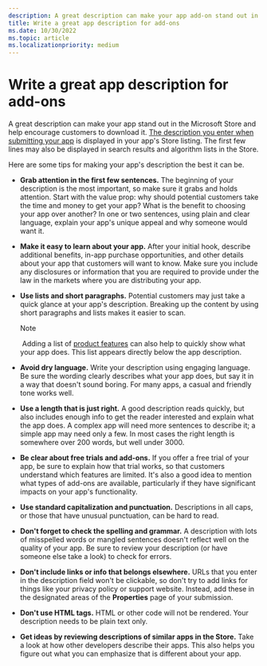 ```yaml
---
description: A great description can make your app add-on stand out in the Microsoft Store and help encourage customers to download it.
title: Write a great app description for add-ons
ms.date: 10/30/2022
ms.topic: article
ms.localizationpriority: medium
---
```


# Write a great app description for add-ons

A great description can make your app stand out in the Microsoft Store and help encourage customers to download it. [The description you enter when submitting your app](create-app-store-listing.md) is displayed in your app's Store listing. The first few lines may also be displayed in search results and algorithm lists in the Store.

Here are some tips for making your app's description the best it can be.

- **Grab attention in the first few sentences.** The beginning of your description is the most important, so make sure it grabs and holds attention. Start with the value prop: why should potential customers take the time and money to get your app? What is the benefit to choosing your app over another? In one or two sentences, using plain and clear language, explain your app's unique appeal and why someone would want it.
- **Make it easy to learn about your app.** After your initial hook, describe additional benefits, in-app purchase opportunities, and other details about your app that customers will want to know. Make sure you include any disclosures or information that you are required to provide under the law in the markets where you are distributing your app.
- **Use lists and short paragraphs.** Potential customers may just take a quick glance at your app's description. Breaking up the content by using short paragraphs and lists makes it easier to scan.

  > [!NOTE]
  >  Adding a list of [product features](create-app-store-listing.md) can also help to quickly show what your app does. This list appears directly below the app description.

- **Avoid dry language.** Write your description using engaging language. Be sure the wording clearly describes what your app does, but say it in a way that doesn't sound boring. For many apps, a casual and friendly tone works well.
- **Use a length that is just right.** A good description reads quickly, but also includes enough info to get the reader interested and explain what the app does. A complex app will need more sentences to describe it; a simple app may need only a few. In most cases the right length is somewhere over 200 words, but well under 3000.
- **Be clear about free trials and add-ons.** If you offer a free trial of your app, be sure to explain how that trial works, so that customers understand which features are limited. It's also a good idea to mention what types of add-ons are available, particularly if they have significant impacts on your app's functionality.
- **Use standard capitalization and punctuation.** Descriptions in all caps, or those that have unusual punctuation, can be hard to read.
- **Don't forget to check the spelling and grammar.** A description with lots of misspelled words or mangled sentences doesn't reflect well on the quality of your app. Be sure to review your description (or have someone else take a look) to check for errors.
- **Don't include links or info that belongs elsewhere.** URLs that you enter in the description field won't be clickable, so don't try to add links for things like your privacy policy or support website. Instead, add these in the designated areas of the **Properties** page of your submission.
- **Don't use HTML tags.** HTML or other code will not be rendered. Your description needs to be plain text only.
- **Get ideas by reviewing descriptions of similar apps in the Store.** Take a look at how other developers describe their apps. This also helps you figure out what you can emphasize that is different about your app.
